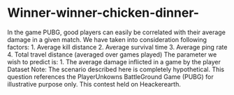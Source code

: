 # Winner-winner-chicken-dinner-
In the game PUBG, good players can easily be correlated with their average damage in a given match. We have taken into consideration following factors: 1. Average kill distance 2. Average survival time 3. Average ping rate 4. Total travel distance (averaged over games played)  The parameter we wish to predict is: 1. The average damage inflicted in a game by the player Dataset Note: The scenario described here is completely hypothetical. This question references the PlayerUnkowns BattleGround Game (PUBG) for illustrative purpose only.
This contest held on Heackerearth.
